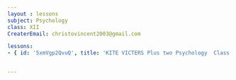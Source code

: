 ```yaml
--- 
layout : lessons 
subject: Psychology
class: XII
CreaterEmail: christovincent2003@gmail.com

lessons:
- { id: '5xmVgp2QvuQ', title: 'KITE VICTERS Plus two Psychology  Class 01 (First Bell-ഫസ്റ്റ് ബെല്‍)' }


---
```

